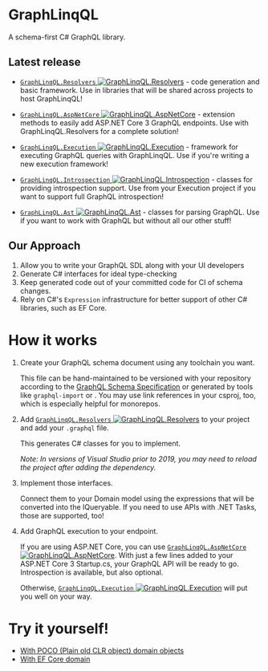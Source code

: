 ﻿# GraphLinqQL

A schema-first C# GraphQL library.


## Latest release

* [`GraphLinqQL.Resolvers` ![GraphLinqQL.Resolvers](https://img.shields.io/nuget/v/GraphLinqQL.Resolvers)](https://www.nuget.org/packages/GraphLinqQL.Resolvers) - code generation and basic framework. Use in libraries that will be shared across projects to host GraphLinqQL!

* [`GraphLinqQL.AspNetCore` ![GraphLinqQL.AspNetCore](https://img.shields.io/nuget/v/GraphLinqQL.AspNetCore)](https://www.nuget.org/packages/GraphLinqQL.AspNetCore) - extension methods to easily add ASP.NET Core 3 GraphQL endpoints. Use with GraphLinqQL.Resolvers for a complete solution!

* [`GraphLinqQL.Execution` ![GraphLinqQL.Execution](https://img.shields.io/nuget/v/GraphLinqQL.Execution)](https://www.nuget.org/packages/GraphLinqQL.Execution) - framework for executing GraphQL queries with GraphLinqQL. Use if you're writing a new execution framework!

* [`GraphLinqQL.Introspection` ![GraphLinqQL.Introspection](https://img.shields.io/nuget/v/GraphLinqQL.Introspection)](https://www.nuget.org/packages/GraphLinqQL.Introspection) - classes for providing introspection support. Use from your Execution project if you want to support full GraphQL introspection!

* [`GraphLinqQL.Ast` ![GraphLinqQL.Ast](https://img.shields.io/nuget/v/GraphLinqQL.Ast)](https://www.nuget.org/packages/GraphLinqQL.Ast) - classes for parsing GraphQL. Use if you want to work with GraphQL but without all our other stuff!

## Our Approach

1. Allow you to write your GraphQL SDL along with your UI developers
2. Generate C# interfaces for ideal type-checking
3. Keep generated code out of your committed code for CI of schema changes.
4. Rely on C#'s `Expression` infrastructure for better support of other C#
    libraries, such as EF Core.

# How it works

1. Create your GraphQL schema document using any toolchain you want.

    This file can be hand-maintained to be versioned with your repository
    according to the [GraphQL Schema Specification](https://graphql.org/learn/schema/)
    or generated by tools like `graphql-import` or . You may use link
    references in your csproj, too, which is especially helpful for monorepos.

2. Add [`GraphLinqQL.Resolvers` ![GraphLinqQL.Resolvers](https://img.shields.io/nuget/v/GraphLinqQL.Resolvers)](https://www.nuget.org/packages/GraphLinqQL.Resolvers) to your project and add your `.graphql` file.

    This generates C# classes for you to implement.

    _Note: In versions of Visual Studio prior to 2019, you may need to reload the project after adding the dependency._

3. Implement those interfaces.

    Connect them to your Domain model using the expressions that will be
    converted into the IQueryable. If you need to use APIs with .NET Tasks,
    those are supported, too!

4. Add GraphQL execution to your endpoint.

    If you are using ASP.NET Core, you can use [`GraphLinqQL.AspNetCore` ![GraphLinqQL.AspNetCore](https://img.shields.io/nuget/v/GraphLinqQL.AspNetCore.svg)](https://www.nuget.org/packages/GraphLinqQL.AspNetCore).
    With just a few lines added to your ASP.NET Core 3 Startup.cs, your GraphQL
    API will be ready to go. Introspection is available, but also optional.

    Otherwise, [`GraphLinqQL.Execution` ![GraphLinqQL.Execution](https://img.shields.io/nuget/v/GraphLinqQL.Execution)](https://www.nuget.org/packages/GraphLinqQL.Execution) will put you well on your way.


# Try it yourself!

* [With POCO (Plain old CLR object) domain objects](./tutorial-1/)
* [With EF Core domain](./tutorial-2/)

